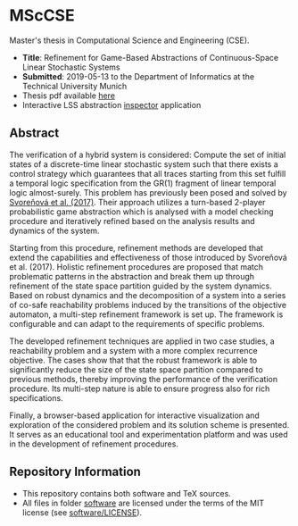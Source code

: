 # MScCSE

Master's thesis in Computational Science and Engineering (CSE).

- __Title__: Refinement for Game-Based Abstractions of Continuous-Space Linear Stochastic Systems
- __Submitted__: 2019-05-13 to the Department of Informatics at the Technical University Munich
- Thesis pdf available [here](MSc-Polster-Refinement-Thesis.pdf)
- Interactive LSS abstraction [inspector](https://chpolste.github.io/MScCSE/software/dist/inspector.html) application


## Abstract

The verification of a hybrid system is considered: Compute the set of initial states of a discrete-time linear stochastic system such that there exists a control strategy which guarantees that all traces starting from this set fulfill a temporal logic specification from the GR(1) fragment of linear temporal logic almost-surely. This problem has previously been posed and solved by [Svoreňová et al. (2017)](https://doi.org/10.1016/j.nahs.2016.04.006). Their approach utilizes a turn-based 2-player probabilistic game abstraction which is analysed with a model checking procedure and iteratively refined based on the analysis results and dynamics of the system.

Starting from this procedure, refinement methods are developed that extend the capabilities and effectiveness of those introduced by Svoreňová et al. (2017). Holistic refinement procedures are proposed that match problematic patterns in the abstraction and break them up through refinement of the state space partition guided by the system dynamics. Based on robust dynamics and the decomposition of a system into a series of co-safe reachability problems induced by the transitions of the objective automaton, a multi-step refinement framework is set up. The framework is configurable and can adapt to the requirements of specific problems.

The developed refinement techniques are applied in two case studies, a reachability problem and a system with a more complex recurrence objective. The cases show that that the robust framework is able to significantly reduce the size of the state space partition compared to previous methods, thereby improving the performance of the verification procedure. Its multi-step nature is able to ensure progress also for rich specifications.

Finally, a browser-based application for interactive visualization and exploration of the considered problem and its solution scheme is presented.  It serves as an educational tool and experimentation platform and was used in the development of refinement procedures.


## Repository Information

- This repository contains both software and TeX sources.
- All files in folder [software](software) are licensed under the terms of the MIT license (see [software/LICENSE](software/LICENSE)).

